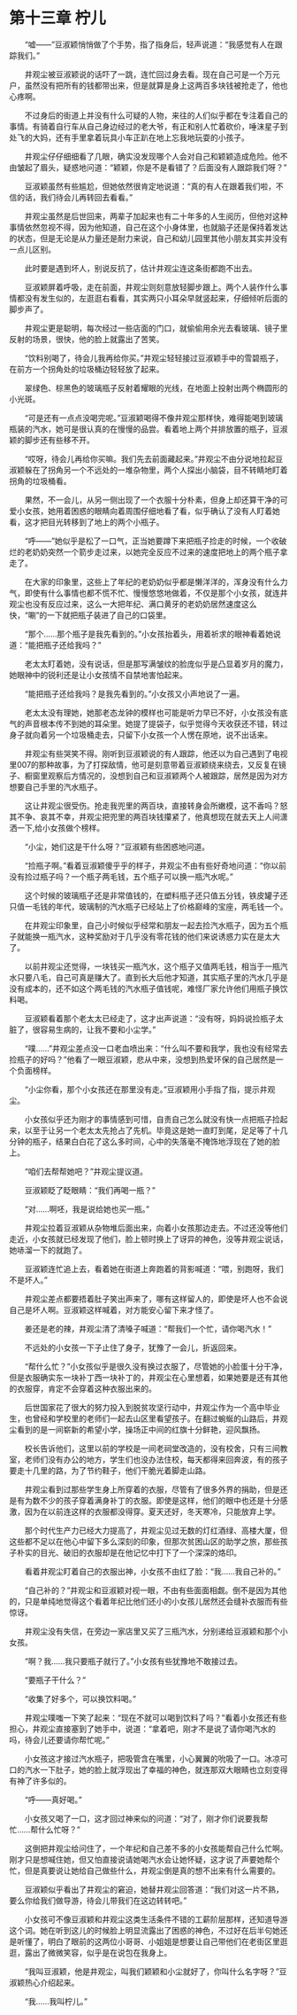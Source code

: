 # 第十三章 柠儿



　　“嘘——”豆淑颖悄悄做了个手势，指了指身后，轻声说道：“我感觉有人在跟踪我们。”

　　井观尘被豆淑颖说的话吓了一跳，连忙回过身去看。现在自己可是一个万元户，虽然没有把所有的钱都带出来，但是就算是身上这两百多块钱被抢走了，他也心疼啊。

　　不过身后的街道上并没有什么可疑的人物，来往的人们似乎都在专注着自己的事情。有骑着自行车从自己身边经过的老大爷，有正和别人忙着砍价，唾沫星子到处飞的大妈，还有手里拿着玩具小车正趴在地上忘我地玩耍的小孩子。

　　井观尘仔仔细细看了几眼，确实没发现哪个人会对自己和颖颖造成危险。他不由皱起了眉头，疑惑地问道：“颖颖，你是不是看错了？后面没有人跟踪我们呀？”

　　豆淑颖虽然有些尴尬，但她依然很肯定地说道：“真的有人在跟着我们啦，不信的话，我们待会儿再转回去看看。”

　　井观尘虽然是后世回来，两辈子加起来也有二十年多的人生阅历，但他对这种事情依然忽视不得，因为他知道，自己在这个小身体里，也就脑子还是保持着发达的状态，但是无论是从力量还是耐力来说，自己和幼儿园里其他小朋友其实并没有一点儿区别。

　　此时要是遇到坏人，别说反抗了，估计井观尘连这条街都跑不出去。

　　豆淑颖屏着呼吸，走在前面，井观尘则刻意放轻脚步跟上。两个人装作什么事情都没有发生似的，左逛逛右看看，其实两只小耳朵早就竖起来，仔细倾听后面的脚步声了。

　　井观尘更是聪明，每次经过一些店面的门口，就偷偷用余光去看玻璃、镜子里反射的场景，很快，他的脸上就露出了苦笑。

　　“饮料别喝了，待会儿我再给你买。”井观尘轻轻接过豆淑颖手中的雪碧瓶子，在前方一个拐角处的垃圾桶边轻轻放了起来。

　　翠绿色、棕黑色的玻璃瓶子反射着耀眼的光线，在地面上投射出两个椭圆形的小光斑。

　　“可是还有一点点没喝完呢。”豆淑颖喝得不像井观尘那样快，难得能喝到玻璃瓶装的汽水，她可是很认真的在慢慢的品尝。看着地上两个并排放置的瓶子，豆淑颖的脚步还有些移不开。

　　“哎呀，待会儿再给你买嘛。我们先去前面藏起来。”井观尘不由分说地拉起豆淑颖躲在了拐角另一个不远处的一堆杂物里，两个人探出小脑袋，目不转睛地盯着拐角的垃圾桶看。

　　果然，不一会儿，从另一侧出现了一个衣服十分朴素，但身上却还算干净的可爱小女孩，她用着困惑的眼睛向着周围仔细地看了看，似乎确认了没有人盯着她看，这才把目光转移到了地上的两个小瓶子。

　　“呼——”她似乎是松了一口气，正当她要蹲下来把瓶子捡走的时候，一个收破烂的老奶奶突然一个箭步走过来，以她完全反应不过来的速度把地上的两个瓶子拿走了。

　　在大家的印象里，这些上了年纪的老奶奶似乎都是懒洋洋的，浑身没有什么力气，即使有什么事情也都不慌不忙、慢慢悠悠地做着，不仅是那个小女孩，就连井观尘也没有反应过来，这么一大把年纪、满口黄牙的老奶奶居然速度这么快，“唰”的一下就把瓶子装进了自己的口袋里。

　　“那个……那个瓶子是我先看到的。”小女孩抬着头，用着祈求的眼神看着她说道：“能把瓶子还给我吗？”

　　老太太盯着她，没有说话，但是那写满皱纹的脸庞似乎是凸显着岁月的魔力，她眼神中的锐利还是让小女孩情不自禁地害怕起来。

　　“能把瓶子还给我吗？是我先看到的。”小女孩又小声地说了一遍。

　　老太太没有理她，她那老态龙钟的模样也可能是听力早已不好，小女孩没有底气的声音根本传不到她的耳朵里。她提了提袋子，似乎觉得今天收获还不错，转过身子就向着另一个垃圾桶走去，只留下小女孩一个人愣在原地，说不出话来。

　　井观尘有些哭笑不得。刚听到豆淑颖说的有人跟踪，他还以为自己遇到了电视里007的那种故事，为了打探敌情，他可是刻意带着豆淑颖绕来绕去，又反复在镜子、橱窗里观察后方情况的，没想到自己和豆淑颖两个人被跟踪，居然是因为对方想要自己手里的汽水瓶子。

　　这让井观尘很受伤。抢走我兜里的两百块，直接转身会所嫩模，这不香吗？怒其不争、哀其不幸，井观尘把兜里的两百块钱攥紧了，他真想现在就去天上人间潇洒一下,给小女孩做个榜样。

　　“小尘，她们这是干什么呀？”豆淑颖有些困惑地问道。

　　“捡瓶子啊。”看着豆淑颖傻乎乎的样子，井观尘不由有些好奇地问道：“你以前没有捡过瓶子吗？一个瓶子两毛钱，五个瓶子可以换一瓶汽水呢。”

　　这个时候的玻璃瓶子还是非常值钱的，在塑料瓶子还只值五分钱，铁皮罐子还只值一毛钱的年代，玻璃制的汽水瓶子已经站上了价格巅峰的宝座，两毛钱一个。

　　在井观尘印象里，自己小时候似乎经常和朋友一起去捡汽水瓶子，因为五个瓶子就能换一瓶汽水，这种奖励对于几乎没有零花钱的他们来说诱惑力实在是太大了。

　　以前井观尘还觉得，一块钱买一瓶汽水，这个瓶子又值两毛钱，相当于一瓶汽水只要八毛，自己可真是赚大了。直到长大后他才知道，其实瓶子里的汽水几乎是没有成本的，还不如这个两毛钱的汽水瓶子值钱呢，难怪厂家允许他们用瓶子换饮料喝。

　　豆淑颖看着那个老太太已经走了，这才出声说道：“没有呀，妈妈说捡瓶子太脏了，很容易生病的，让我不要和小尘学。”

　　“噗……”井观尘差点没一口老血喷出来：“什么叫不要和我学，我也没有经常去捡瓶子的好吗？”他看了一眼豆淑颖，悲从中来，没想到热爱环保的自己居然是一个负面榜样。

　　“小尘你看，那个小女孩还在那里没有走。”豆淑颖用小手指了指，提示井观尘。

　　小女孩似乎还为刚才的事情感到可惜，自责自己怎么就没有快一点把瓶子捡起来，以至于让另一个老太太先抢占了先机。毕竟这是她一直盯到尾，足足等了十几分钟的瓶子，结果白白花了这么多时间，心中的失落毫不掩饰地浮现在了她的脸上。

　　“咱们去帮帮她吧？”井观尘提议道。

　　豆淑颖眨了眨眼睛：“我们再喝一瓶？”

　　“对……啊呸，我是说给她也买一瓶。”

　　井观尘拉着豆淑颖从杂物堆后面出来，向着小女孩那边走去。不过还没等他们走近，小女孩就已经发现了他们，脸上顿时换上了讶异的神色，没等井观尘说话，她哧溜一下的就跑了。

　　豆淑颖连忙追上去，看着她在街道上奔跑着的背影喊道：“喂，别跑呀，我们不是坏人。”

　　井观尘差点都要捂着肚子笑出声来了，哪有这样留人的，即使是坏人也不会说自己是坏人啊。豆淑颖这样喊着，对方能安心留下来才怪了。

　　姜还是老的辣，井观尘清了清嗓子喊道：“帮我们一个忙，请你喝汽水！”

　　不远处的小女孩一下子止住了身子，犹豫了一会儿，折返回来。

　　“帮什么忙？”小女孩似乎是很久没有换过衣服了，尽管她的小脸蛋十分干净，但是衣服确实东一块补丁西一块补丁的，井观尘在心里想着，如果她要是还有其他的衣服穿，肯定不会穿着这种衣服出来的。

　　后世国家花了很大的努力投入到脱贫攻坚行动中，井观尘作为一个高中毕业生，也曾经和学校里的老师们一起去山区里看望孩子。在翻过蜿蜒的山路后，井观尘看到的是一间崭新的希望小学，操场正中间的红旗十分鲜艳，迎风飘扬。

　　校长告诉他们，这里以前的学校是一间老祠堂改造的，没有校舍，只有三间教室，老师们没有办公的地方，学生们也没办法住校，每天都得来回奔波，有的孩子要走十几里的路，为了节约鞋子，他们干脆光着脚走山路。

　　井观尘看到过那些学生身上所穿着的衣服，尽管有了很多外界的捐助，但是还是有为数不少的孩子穿着满身补丁的衣服。即使是这样，他们的眼中也还是十分感激，因为在以前连这样的衣服都没得穿。夏天还好，冬天寒冷，只能放弃上学。

　　那个时代生产力已经大力提高了，井观尘见过无数的灯红酒绿、高楼大厦，但这些都不足以在他心中留下多么深刻的印象，但那次贫困山区的助学之旅，那些孩子朴实的目光、破旧的衣服却是在他记忆中打下了一个深深的烙印。

　　看着井观尘盯着自己的衣服出神，小女孩不由红了脸：“我……我自己补的。”

　　“自己补的？”井观尘和豆淑颖对视一眼，不由有些面面相觑。倒不是因为其他的，只是单纯地觉得这个看着年纪比他们还小的小女孩儿居然还会缝补衣服而有些惊讶。

　　井观尘没有失信，在旁边一家店里又买了三瓶汽水，分别递给豆淑颖和那个小女孩。

　　“啊？我……我只要瓶子就行了。”小女孩有些犹豫地不敢接过去。

　　“要瓶子干什么？”

　　“收集了好多个，可以换饮料喝。”

　　井观尘噗嗤一下笑了起来：“现在不就可以喝到饮料了吗？”看着小女孩还有些担心，井观尘直接塞到了她手中，说道：“拿着吧，刚才不是说了请你喝汽水的吗，待会儿还要请你帮忙呢。”

　　小女孩这才接过汽水瓶子，把吸管含在嘴里，小心翼翼的吮吸了一口。冰凉可口的汽水一下肚子，她的脸上就浮现出了幸福的神色，就连那双大眼睛也立刻变得有神了许多似的。

　　“呼——真好喝。”

　　小女孩又喝了一口，这才回过神来似的问道：“对了，刚才你们说要我帮忙……帮什么忙呀？”

　　这倒把井观尘给问住了，一个年纪和自己差不多的小女孩能帮自己什么忙啊。刚才只是想喊住她，但又怕直接说请她喝汽水会让她怀疑，这才说了声要她帮个忙，但是真要说让她给自己做些什么，井观尘倒是真的想不出来有什么需要的。

　　豆淑颖似乎看出了井观尘的窘迫，她替井观尘回答道：“我们对这一片不熟，要么你给我们做导游，待会儿带我们在这边转转吧。”

　　小女孩可不像豆淑颖和井观尘这类生活条件不错的工薪阶层那样，还知道导游这个词。她在听到这儿的时候脸上明显流露出了困惑的神色，不过好在后半句她还是听懂了，明白了眼前的这两位小哥哥、小姐姐是想要让自己带他们在老街区里逛逛，露出了微微笑容，似乎是在说包在我身上。

　　“我叫豆淑颖，他是井观尘，叫我们颖颖和小尘就好了，你叫什么名字呀？”豆淑颖热心介绍起来。

　　“我……我叫柠儿。”　　

